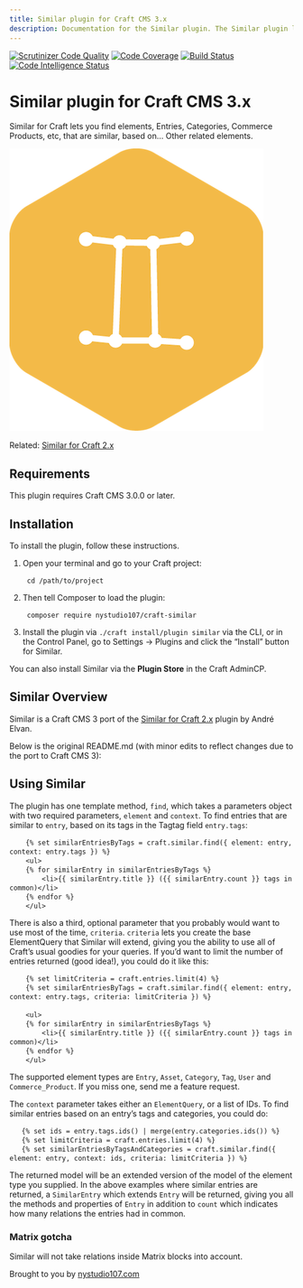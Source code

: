 ```yaml
---
title: Similar plugin for Craft CMS 3.x
description: Documentation for the Similar plugin. The Similar plugin lets you find elements, Entries, Categories, Commerce Products, etc, that are similar, based on... Other related elements.
---
```

[![Scrutinizer Code Quality](https://scrutinizer-ci.com/g/nystudio107/craft-similar/badges/quality-score.png?b=v1)](https://scrutinizer-ci.com/g/nystudio107/craft-similar/?branch=v1) [![Code Coverage](https://scrutinizer-ci.com/g/nystudio107/craft-similar/badges/coverage.png?b=v1)](https://scrutinizer-ci.com/g/nystudio107/craft-similar/?branch=v1) [![Build Status](https://scrutinizer-ci.com/g/nystudio107/craft-similar/badges/build.png?b=v1)](https://scrutinizer-ci.com/g/nystudio107/craft-similar/build-status/v1) [![Code Intelligence Status](https://scrutinizer-ci.com/g/nystudio107/craft-similar/badges/code-intelligence.svg?b=v1)](https://scrutinizer-ci.com/code-intelligence)

# Similar plugin for Craft CMS 3.x

Similar for Craft lets you find elements, Entries, Categories, Commerce Products, etc, that are similar, based on... Other related elements.

![Screenshot](./resources/img/plugin-logo.png)

Related: [Similar for Craft 2.x](https://github.com/aelvan/Similar-Craft)

## Requirements

This plugin requires Craft CMS 3.0.0 or later.

## Installation

To install the plugin, follow these instructions.

1. Open your terminal and go to your Craft project:

        cd /path/to/project

2. Then tell Composer to load the plugin:

        composer require nystudio107/craft-similar

3. Install the plugin via `./craft install/plugin similar` via the CLI, or in the Control Panel, go to Settings → Plugins and click the “Install” button for Similar.

You can also install Similar via the **Plugin Store** in the Craft AdminCP.

## Similar Overview

Similar is a Craft CMS 3 port of the [Similar for Craft 2.x](https://github.com/aelvan/Similar-Craft) plugin by André Elvan.

Below is the original README.md (with minor edits to reflect changes due to the port to Craft CMS 3):

## Using Similar

The plugin has one template method, `find`, which takes a parameters object with two required parameters, `element` and `context`. To find entries that are similar to `entry`, based on its tags in the Tagtag field `entry.tags`:

```twig
    {% set similarEntriesByTags = craft.similar.find({ element: entry, context: entry.tags }) %}
    <ul>
    {% for similarEntry in similarEntriesByTags %}
        <li>{{ similarEntry.title }} ({{ similarEntry.count }} tags in common)</li>
    {% endfor %}
    </ul>
```

There is also a third, optional parameter that you probably would want to use most of the time, `criteria`. `criteria` lets you create the base ElementQuery that Similar will extend, giving you the ability to use all of Craft’s usual goodies for your queries. If you’d want to limit the number of entries returned (good idea!), you could do it like this:

```twig
    {% set limitCriteria = craft.entries.limit(4) %}
    {% set similarEntriesByTags = craft.similar.find({ element: entry, context: entry.tags, criteria: limitCriteria }) %}
    
    <ul>
    {% for similarEntry in similarEntriesByTags %}
        <li>{{ similarEntry.title }} ({{ similarEntry.count }} tags in common)</li>
    {% endfor %}
    </ul>
```

The supported element types are `Entry`, `Asset`, `Category`, `Tag`, `User` and `Commerce_Product`. If you miss one, send me a feature request.

The `context` parameter takes either an `ElementQuery`, or a list of IDs. To find similar entries based on an entry’s tags and categories, you could do:

 ```twig
    {% set ids = entry.tags.ids() | merge(entry.categories.ids()) %}
    {% set limitCriteria = craft.entries.limit(4) %}
    {% set similarEntriesByTagsAndCategories = craft.similar.find({ element: entry, context: ids, criteria: limitCriteria }) %}
```

The returned model will be an extended version of the model of the element type you supplied. In the above examples where similar entries are returned, a `SimilarEntry` which extends `Entry` will be returned, giving you all the methods and properties of `Entry` in addition to `count` which indicates how many relations the entries had in common.

### Matrix gotcha

Similar will not take relations inside Matrix blocks into account. 

Brought to you by [nystudio107.com](https://nystudio107.com/)
